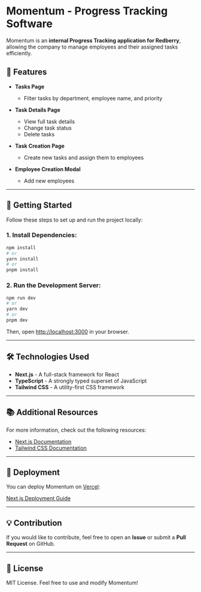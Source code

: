 # Momentum - Progress Tracking Software

Momentum is an **internal Progress Tracking application for Redberry**, allowing the company to manage employees and their assigned tasks efficiently.

## 📌 Features

- **Tasks Page**  
  - Filter tasks by department, employee name, and priority
  
- **Task Details Page**  
  - View full task details
  - Change task status
  - Delete tasks

- **Task Creation Page**  
  - Create new tasks and assign them to employees

- **Employee Creation Modal**  
  - Add new employees

---

## 🚀 Getting Started

Follow these steps to set up and run the project locally:

### 1. Install Dependencies:
```bash
npm install
# or
yarn install
# or
pnpm install
```

### 2. Run the Development Server:
```bash
npm run dev
# or
yarn dev
# or
pnpm dev
```

Then, open [http://localhost:3000](http://localhost:3000) in your browser.

---

## 🛠 Technologies Used

- **Next.js** - A full-stack framework for React
- **TypeScript** - A strongly typed superset of JavaScript
- **Tailwind CSS** - A utility-first CSS framework


---

## 📚 Additional Resources

For more information, check out the following resources:

- [Next.js Documentation](https://nextjs.org/docs)
- [Tailwind CSS Documentation](https://tailwindcss.com/docs)


---

## 🚀 Deployment

You can deploy Momentum on [Vercel](https://vercel.com):

[Next.js Deployment Guide](https://nextjs.org/docs/deployment)

---

## 💡 Contribution

If you would like to contribute, feel free to open an **Issue** or submit a **Pull Request** on GitHub.

---

## 📄 License

MIT License. Feel free to use and modify Momentum!


